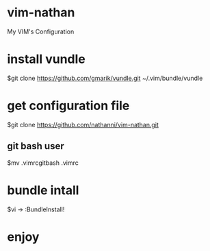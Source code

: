 # vim-nathan
My VIM's Configuration

# install vundle
$git clone https://github.com/gmarik/vundle.git ~/.vim/bundle/vundle

# get configuration file
$git clone https://github.com/nathanni/vim-nathan.git

## git bash user 
$mv .vimrcgitbash .vimrc


# bundle intall
$vi -> :BundleInstall!

# enjoy
